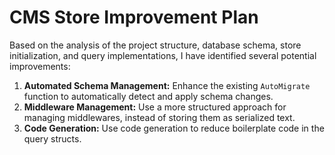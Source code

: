# CMS Store Improvement Plan

Based on the analysis of the project structure, database schema, store initialization, and query implementations, I have identified several potential improvements:

1.  **Automated Schema Management:** Enhance the existing `AutoMigrate` function to automatically detect and apply schema changes.
2.  **Middleware Management:** Use a more structured approach for managing middlewares, instead of storing them as serialized text.
3.  **Code Generation:** Use code generation to reduce boilerplate code in the query structs.